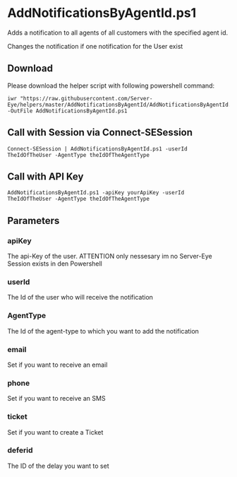 # AddNotificationsByAgentId.ps1

Adds a notification to all agents of all customers with the specified agent id.

Changes the notification if one notification for the User exist


## Download

Please download the helper script with following powershell command:
```
iwr "https://raw.githubusercontent.com/Server-Eye/helpers/master/AddNotificationsByAgentId/AddNotificationsByAgentId.ps1" -OutFile AddNotificationsByAgentId.ps1
```

## Call with Session via Connect-SESession
```
Connect-SESession | AddNotificationsByAgentId.ps1 -userId TheIdOfTheUser -AgentType theIdOfTheAgentType
```

## Call with API Key
```
AddNotificationsByAgentId.ps1 -apiKey yourApiKey -userId TheIdOfTheUser -AgentType theIdOfTheAgentType
```

## Parameters

### apiKey
The api-Key of the user. ATTENTION only nessesary im no Server-Eye Session exists in den Powershell

### userId
The Id of the user who will receive the notification

### AgentType
The Id of the agent-type to which you want to add the notification

### email
Set if you want to receive an email

### phone
Set if you want to receive an SMS

### ticket
Set if you want to create a Ticket

### deferid
The ID of the delay you want to set